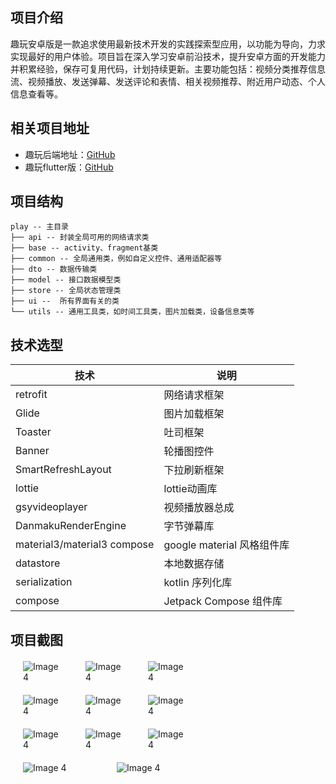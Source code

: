 <!--
 * @Author: xt-guiyi 1661219752@qq.com
 * @Date: 2024-11-04 21:53:08
 * @LastEditors: xt-guiyi 1661219752@qq.com
 * @LastEditTime: 2024-11-05 23:57:13
-->
## 项目介绍

趣玩安卓版是一款追求使用最新技术开发的实践探索型应用，以功能为导向，力求实现最好的用户体验。项目旨在深入学习安卓前沿技术，提升安卓方面的开发能力并积累经验，保存可复用代码，计划持续更新。主要功能包括：视频分类推荐信息流、视频播放、发送弹幕、发送评论和表情、相关视频推荐、附近用户动态、个人信息查看等。

## 相关项目地址

- 趣玩后端地址：[GitHub](https://github.com/xt-guiyi/interesting-play-service-nest)
- 趣玩flutter版：[GitHub](https://github.com/xt-guiyi/interesting-play-flutter)

## 项目结构

```
play -- 主目录
├── api -- 封装全局可用的网络请求类
├── base -- activity、fragment基类
├── common -- 全局通用类，例如自定义控件、通用适配器等
├── dto -- 数据传输类
├── model -- 接口数据模型类
├── store -- 全局状态管理类
├── ui --  所有界面有关的类
└── utils -- 通用工具类，如时间工具类，图片加载类，设备信息类等
```

## 技术选型

| 技术                  | 说明
|---------------------| ---------------------------
| retrofit        | 网络请求框架
| Glide            | 图片加载框架
| Toaster             | 吐司框架
| Banner |  轮播图控件
| SmartRefreshLayout          | 下拉刷新框架
| lottie    | lottie动画库
| gsyvideoplayer     | 视频播放器总成
| DanmakuRenderEngine | 字节弹幕库
| material3/material3 compose | google material 风格组件库
| datastore               | 本地数据存储
| serialization               | kotlin 序列化库
| compose         | Jetpack Compose 组件库

## 项目截图
<div style="display: flex; justify-content: space-around;width: 300px; margin-top: 20px">
  <img src="https://images.cubox.pro/iw3rni/file/2024110713252697611/1730957115091.jpg" alt="Image 4" style="flex: 1;margin: 0 20px">
  <img src="https://images.cubox.pro/iw3rni/file/2024110523473988948/1730821648779.jpg" alt="Image 4" style="flex: 1;margin: 0 20px">
   <img src="https://images.cubox.pro/iw3rni/file/2024110523480277649/1730821674438.jpg" alt="Image 4" style="flex: 1;margin: 0 20px">
</div>

<div style="display: flex; justify-content: space-around;width: 300px; margin-top: 20px">
  <img src="https://images.cubox.pro/iw3rni/file/2024110523481067702/1730821688262.jpg" alt="Image 4" style="flex: 1;margin: 0 20px">
  <img src="https://images.cubox.pro/iw3rni/file/2024110523481694156/1730821695250.jpg" alt="Image 4" style="flex: 1;margin: 0 20px">
   <img src="https://images.cubox.pro/iw3rni/file/2024110523482476219/1730821702933.jpg" alt="Image 4" style="flex: 1;margin: 0 20px">
</div>

<div style="display: flex; justify-content: space-around;width: 300px; margin-top: 20px">
  <img src="https://images.cubox.pro/iw3rni/file/2024110523481694156/1730821695250.jpg" alt="Image 4" style="flex: 1;margin: 0 20px">
  <img src="https://images.cubox.pro/iw3rni/file/2024110523482476219/1730821702933.jpg" alt="Image 4" style="flex: 1;margin: 0 20px">
   <img src="https://images.cubox.pro/iw3rni/file/2024110523483664467/1730821714948.jpg" alt="Image 4" style="flex: 1;margin: 0 20px">
</div>

<div style="display: flex; justify-content: space-around;width: 300px; margin-top: 20px">
  <img src="https://images.cubox.pro/iw3rni/file/2024110523485339191/1730821730767.jpg" alt="Image 4" style="flex: 1;margin: 0 20px">
  <img src="https://images.cubox.pro/iw3rni/file/2024110523490012067/1730821738758.jpg" alt="Image 4" style="flex: 1;margin: 0 20px">
</div>


